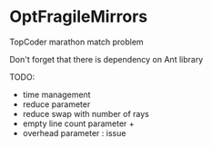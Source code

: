OptFragileMirrors
=================

TopCoder marathon match problem


Don't forget that there is dependency on Ant library

TODO:
- time management
- reduce parameter 
- reduce swap with number of rays 
- empty line count parameter + 
- overhead parameter : issue
